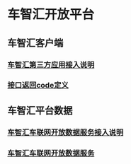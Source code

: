 # 车智汇开放平台
## 车智汇客户端
### [车智汇第三方应用接入说明](app_auth_desc.md)
### [接口返回code定义](code_defined.md)
## 车智汇平台数据
### [车智汇车联网开放数据服务接入说明](open_data_service_request.md)
### [车智汇车联网开放数据服务](open_data_services.md)
